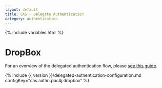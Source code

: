 ```yaml
---
layout: default
title: CAS - Delegate Authentication
category: Authentication
---
```


{% include variables.html %}

# DropBox

For an overview of the delegated authentication flow, please [see this guide](Delegate-Authentication.html).

{% include {{ version }}/delegated-authentication-configuration.md configKey="cas.authn.pac4j.dropbox" %}
